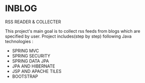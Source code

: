 # INBLOG
RSS READER & COLLECTER

This project's main goal is to collect rss feeds from blogs which are specified by user. 
Project includes(step by step) following Java technologies : 

- SPRING MVC
- SPRING SECURITY
- SPRING DATA JPA
- JPA AND HIBERNATE 
- JSP AND APACHE TILES
- BOOTSTRAP

